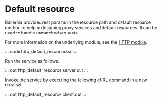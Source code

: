 # Default resource

Ballerina provides rest params in the resource path and default resource method to help in designing proxy services
and default resources. It can be used to handle unmatched requests.

For more information on the underlying module, see the [HTTP module](https://docs.central.ballerina.io/ballerina/http/latest/).

::: code http_default_resource.bal :::

Run the service as follows.

::: out http_default_resource.server.out :::

Invoke the service by executing the following cURL command in a new terminal.

::: out http_default_resource.client.out :::
